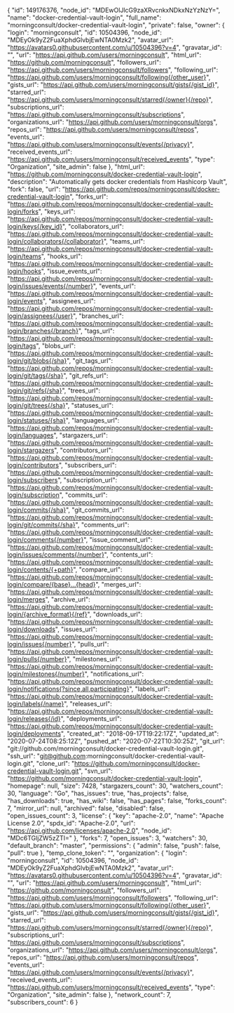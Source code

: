 {
"id": 149176376,
"node_id": "MDEwOlJlcG9zaXRvcnkxNDkxNzYzNzY=",
"name": "docker-credential-vault-login",
"full_name": "morningconsult/docker-credential-vault-login",
"private": false,
"owner": {
"login": "morningconsult",
"id": 10504396,
"node_id": "MDEyOk9yZ2FuaXphdGlvbjEwNTA0Mzk2",
"avatar_url": "https://avatars0.githubusercontent.com/u/10504396?v=4",
"gravatar_id": "",
"url": "https://api.github.com/users/morningconsult",
"html_url": "https://github.com/morningconsult",
"followers_url": "https://api.github.com/users/morningconsult/followers",
"following_url": "https://api.github.com/users/morningconsult/following{/other_user}",
"gists_url": "https://api.github.com/users/morningconsult/gists{/gist_id}",
"starred_url": "https://api.github.com/users/morningconsult/starred{/owner}{/repo}",
"subscriptions_url": "https://api.github.com/users/morningconsult/subscriptions",
"organizations_url": "https://api.github.com/users/morningconsult/orgs",
"repos_url": "https://api.github.com/users/morningconsult/repos",
"events_url": "https://api.github.com/users/morningconsult/events{/privacy}",
"received_events_url": "https://api.github.com/users/morningconsult/received_events",
"type": "Organization",
"site_admin": false
},
"html_url": "https://github.com/morningconsult/docker-credential-vault-login",
"description": "Automatically gets docker credentials from Hashicorp Vault",
"fork": false,
"url": "https://api.github.com/repos/morningconsult/docker-credential-vault-login",
"forks_url": "https://api.github.com/repos/morningconsult/docker-credential-vault-login/forks",
"keys_url": "https://api.github.com/repos/morningconsult/docker-credential-vault-login/keys{/key_id}",
"collaborators_url": "https://api.github.com/repos/morningconsult/docker-credential-vault-login/collaborators{/collaborator}",
"teams_url": "https://api.github.com/repos/morningconsult/docker-credential-vault-login/teams",
"hooks_url": "https://api.github.com/repos/morningconsult/docker-credential-vault-login/hooks",
"issue_events_url": "https://api.github.com/repos/morningconsult/docker-credential-vault-login/issues/events{/number}",
"events_url": "https://api.github.com/repos/morningconsult/docker-credential-vault-login/events",
"assignees_url": "https://api.github.com/repos/morningconsult/docker-credential-vault-login/assignees{/user}",
"branches_url": "https://api.github.com/repos/morningconsult/docker-credential-vault-login/branches{/branch}",
"tags_url": "https://api.github.com/repos/morningconsult/docker-credential-vault-login/tags",
"blobs_url": "https://api.github.com/repos/morningconsult/docker-credential-vault-login/git/blobs{/sha}",
"git_tags_url": "https://api.github.com/repos/morningconsult/docker-credential-vault-login/git/tags{/sha}",
"git_refs_url": "https://api.github.com/repos/morningconsult/docker-credential-vault-login/git/refs{/sha}",
"trees_url": "https://api.github.com/repos/morningconsult/docker-credential-vault-login/git/trees{/sha}",
"statuses_url": "https://api.github.com/repos/morningconsult/docker-credential-vault-login/statuses/{sha}",
"languages_url": "https://api.github.com/repos/morningconsult/docker-credential-vault-login/languages",
"stargazers_url": "https://api.github.com/repos/morningconsult/docker-credential-vault-login/stargazers",
"contributors_url": "https://api.github.com/repos/morningconsult/docker-credential-vault-login/contributors",
"subscribers_url": "https://api.github.com/repos/morningconsult/docker-credential-vault-login/subscribers",
"subscription_url": "https://api.github.com/repos/morningconsult/docker-credential-vault-login/subscription",
"commits_url": "https://api.github.com/repos/morningconsult/docker-credential-vault-login/commits{/sha}",
"git_commits_url": "https://api.github.com/repos/morningconsult/docker-credential-vault-login/git/commits{/sha}",
"comments_url": "https://api.github.com/repos/morningconsult/docker-credential-vault-login/comments{/number}",
"issue_comment_url": "https://api.github.com/repos/morningconsult/docker-credential-vault-login/issues/comments{/number}",
"contents_url": "https://api.github.com/repos/morningconsult/docker-credential-vault-login/contents/{+path}",
"compare_url": "https://api.github.com/repos/morningconsult/docker-credential-vault-login/compare/{base}...{head}",
"merges_url": "https://api.github.com/repos/morningconsult/docker-credential-vault-login/merges",
"archive_url": "https://api.github.com/repos/morningconsult/docker-credential-vault-login/{archive_format}{/ref}",
"downloads_url": "https://api.github.com/repos/morningconsult/docker-credential-vault-login/downloads",
"issues_url": "https://api.github.com/repos/morningconsult/docker-credential-vault-login/issues{/number}",
"pulls_url": "https://api.github.com/repos/morningconsult/docker-credential-vault-login/pulls{/number}",
"milestones_url": "https://api.github.com/repos/morningconsult/docker-credential-vault-login/milestones{/number}",
"notifications_url": "https://api.github.com/repos/morningconsult/docker-credential-vault-login/notifications{?since,all,participating}",
"labels_url": "https://api.github.com/repos/morningconsult/docker-credential-vault-login/labels{/name}",
"releases_url": "https://api.github.com/repos/morningconsult/docker-credential-vault-login/releases{/id}",
"deployments_url": "https://api.github.com/repos/morningconsult/docker-credential-vault-login/deployments",
"created_at": "2018-09-17T19:22:17Z",
"updated_at": "2020-07-24T08:25:12Z",
"pushed_at": "2020-07-22T10:30:25Z",
"git_url": "git://github.com/morningconsult/docker-credential-vault-login.git",
"ssh_url": "git@github.com:morningconsult/docker-credential-vault-login.git",
"clone_url": "https://github.com/morningconsult/docker-credential-vault-login.git",
"svn_url": "https://github.com/morningconsult/docker-credential-vault-login",
"homepage": null,
"size": 7428,
"stargazers_count": 30,
"watchers_count": 30,
"language": "Go",
"has_issues": true,
"has_projects": false,
"has_downloads": true,
"has_wiki": false,
"has_pages": false,
"forks_count": 7,
"mirror_url": null,
"archived": false,
"disabled": false,
"open_issues_count": 3,
"license": {
"key": "apache-2.0",
"name": "Apache License 2.0",
"spdx_id": "Apache-2.0",
"url": "https://api.github.com/licenses/apache-2.0",
"node_id": "MDc6TGljZW5zZTI="
},
"forks": 7,
"open_issues": 3,
"watchers": 30,
"default_branch": "master",
"permissions": {
"admin": false,
"push": false,
"pull": true
},
"temp_clone_token": "",
"organization": {
"login": "morningconsult",
"id": 10504396,
"node_id": "MDEyOk9yZ2FuaXphdGlvbjEwNTA0Mzk2",
"avatar_url": "https://avatars0.githubusercontent.com/u/10504396?v=4",
"gravatar_id": "",
"url": "https://api.github.com/users/morningconsult",
"html_url": "https://github.com/morningconsult",
"followers_url": "https://api.github.com/users/morningconsult/followers",
"following_url": "https://api.github.com/users/morningconsult/following{/other_user}",
"gists_url": "https://api.github.com/users/morningconsult/gists{/gist_id}",
"starred_url": "https://api.github.com/users/morningconsult/starred{/owner}{/repo}",
"subscriptions_url": "https://api.github.com/users/morningconsult/subscriptions",
"organizations_url": "https://api.github.com/users/morningconsult/orgs",
"repos_url": "https://api.github.com/users/morningconsult/repos",
"events_url": "https://api.github.com/users/morningconsult/events{/privacy}",
"received_events_url": "https://api.github.com/users/morningconsult/received_events",
"type": "Organization",
"site_admin": false
},
"network_count": 7,
"subscribers_count": 6
}
